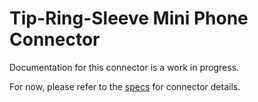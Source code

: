 # Tip-Ring-Sleeve Mini Phone Connector
Documentation for this connector is a work in progress.

For now, please refer to the [specs](specs.yaml) for connector details.
